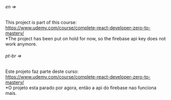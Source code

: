 ###### en =>
This project is part of this course: https://www.udemy.com/course/complete-react-developer-zero-to-mastery/  
*The project has been put on hold for now, so the firebase api key does not work anymore.

###### pt-br =>
Este projeto faz parte deste curso: https://www.udemy.com/course/complete-react-developer-zero-to-mastery/  
*O projeto esta parado por agora, então a api do firebase nao funciona mais.
